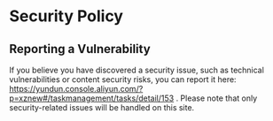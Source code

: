 # Security Policy

## Reporting a Vulnerability

If you believe you have discovered a security issue, such as technical vulnerabilities or content security risks, you can report it here: https://yundun.console.aliyun.com/?p=xznew#/taskmanagement/tasks/detail/153 .
Please note that only security-related issues will be handled on this site.
